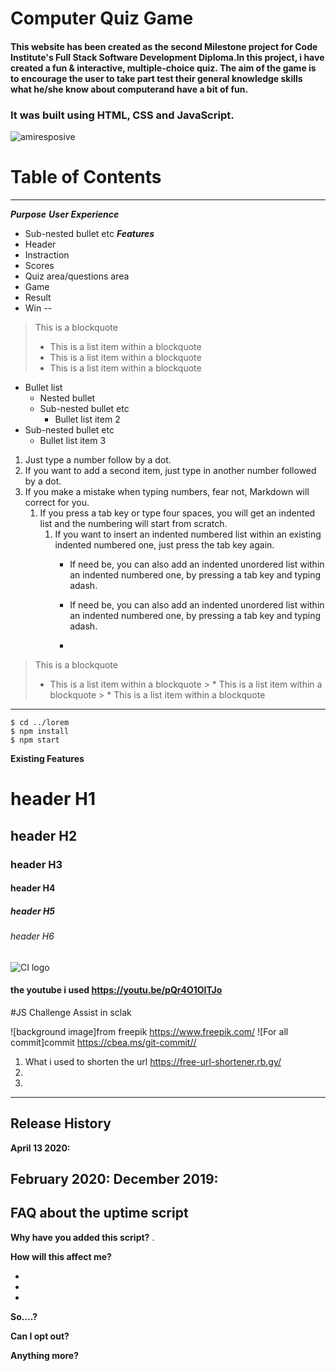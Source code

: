 # Computer Quiz Game
####  This website has been created as the second Milestone project for Code Institute's Full Stack Software Development Diploma.In this project, i have created a fun & interactive, multiple-choice quiz. The aim of the game is to encourage the user to take part  test their general knowledge skills what he/she know about computerand have a bit of fun.
### It was built using HTML, CSS and JavaScript. 

 
 ![amiresposive](assets/images/responsive.jpg)








 # Table of Contents
 -------------
  ***Purpose***
  ***User Experience***
   * Sub-nested bullet etc
***Features***
   * Header
   * Instraction
   * Scores
   * Quiz area/questions area
   * Game
   * Result
   * Win 
--
> This is a blockquote
>  *  This is a list item within a blockquote
>  *  This is a list item within a blockquote
>  *  This is a list item within a blockquote
* Bullet list
  *  Nested bullet
   * Sub-nested bullet etc
     * Bullet list item 2
* Sub-nested bullet etc
     * Bullet list item 3
     










1. Just type a number follow by a dot.
2. If you want to add a second item, just type in another number followed by a dot.
1. If you make a mistake when typing numbers, fear not, Markdown will correct for you. 
    1. If you press a tab key or type four spaces, you will get an indented list and the numbering will start from scratch.
        1. If you want to insert an indented numbered list within an existing indented numbered one, just press the tab key again. 
            - If need be, you can also add an indented unordered list within an indented numbered one, by pressing a tab key and typing adash.

            - If need be, you can also add an indented unordered list within an indented numbered one, by pressing a tab key and typing adash.


            - 
> This is a blockquote
   > * This is a list item within a blockquote
    > * This is a list item within a blockquote
            > * This is a list item within a blockquote            


































 **  **
```
$ cd ../lorem
$ npm install
$ npm start
```
	



**Existing Features**
# header H1
## header H2
### header H3
#### header H4
##### header H5
###### header H6

















![CI logo](https://codeinstitute.s3.amazonaws.com/fullstack/ci_logo_small.png)



#### the youtube i used https://youtu.be/pQr4O1OITJo
#JS Challenge Assist in sclak

![background image]from freepik https://www.freepik.com/
![For all commit]commit https://cbea.ms/git-commit//

1. What i used to shorten the url https://free-url-shortener.rb.gy/
2. 
3. 


------

## Release History


**April 13 2020:** 

**February 2020:** 
**December 2019:** 
------

## FAQ about the uptime script

**Why have you added this script?**
.

**How will this affect me?**



- 
- 
- 



**So….?**



**Can I opt out?**



**Anything more?**


